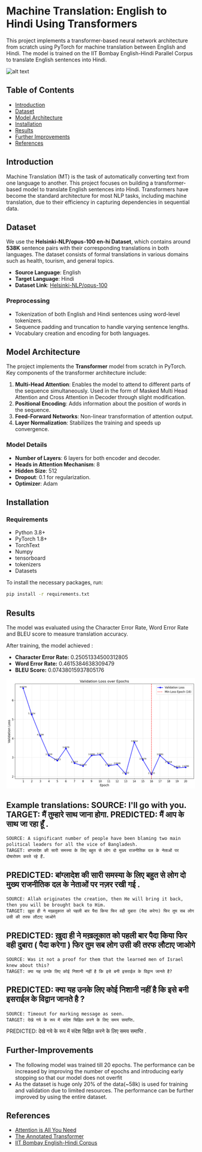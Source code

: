 # Machine Translation: English to Hindi Using Transformers

This project implements a transformer-based neural network architecture from scratch using PyTorch for machine translation between English and Hindi. The model is trained on the IIT Bombay English-Hindi Parallel Corpus to translate English sentences into Hindi.

![alt text](https://machinelearningmastery.com/wp-content/uploads/2021/08/attention_research_1.png)

## Table of Contents

- [Introduction](#introduction)
- [Dataset](#dataset)
- [Model Architecture](#model-architecture)
- [Installation](#installation)
- [Results](#results)
- [Further Improvements](#Further-Improvements)
- [References](#references)

## Introduction

Machine Translation (MT) is the task of automatically converting text from one language to another. This project focuses on building a transformer-based model to translate English sentences into Hindi. Transformers have become the standard architecture for most NLP tasks, including machine translation, due to their efficiency in capturing dependencies in sequential data.

## Dataset

We use the **Helsinki-NLP/opus-100 en-hi Dataset**, which contains around **538K** sentence pairs with their corresponding translations in both languages. The dataset consists of formal translations in various domains such as health, tourism, and general topics.

- **Source Language**: English
- **Target Language**: Hindi
- **Dataset Link**: [Helsinki-NLP/opus-100](https://huggingface.co/datasets/Helsinki-NLP/opus-100/viewer/en-hi)

### Preprocessing

- Tokenization of both English and Hindi sentences using word-level tokenizers.
- Sequence padding and truncation to handle varying sentence lengths.
- Vocabulary creation and encoding for both languages.

## Model Architecture

The project implements the **Transformer** model from scratch in PyTorch. Key components of the transformer architecture include:

1. **Multi-Head Attention**: Enables the model to attend to different parts of the sequence simultaneously. Used in the form of Masked Multi Head Attention and Cross Attention in Decoder through slight modification.
2. **Positional Encoding**: Adds information about the position of words in the sequence.
3. **Feed-Forward Networks**: Non-linear transformation of attention output.
4. **Layer Normalization**: Stabilizes the training and speeds up convergence.

### Model Details

- **Number of Layers**: 6 layers for both encoder and decoder.
- **Heads in Attention Mechanism**: 8
- **Hidden Size**: 512
- **Dropout**: 0.1 for regularization.
- **Optimizer**: Adam 

## Installation

### Requirements

- Python 3.8+
- PyTorch 1.8+
- TorchText
- Numpy
- tensorboard
- tokenizers
- Datasets

To install the necessary packages, run:

```bash
pip install -r requirements.txt
```

## Results

The model was evaluated using the Character Error Rate, Word Error Rate and BLEU score to measure translation accuracy. 

After training, the model achieved : 
- **Character Error Rate:** 0.25051334500312805
- **Word Error Rate:** 0.4615384638309479
- **BLEU Score:** 0.07438015937805176

![alt text](image.png)

Example translations:
    SOURCE: I'll go with you.
    TARGET: मैं तुम्हारे साथ जाना होगा.
 PREDICTED: मैं आप के साथ जा रहा हूँ .
--------------------------------------------------------------------------------
    SOURCE: A significant number of people have been blaming two main political leaders for all the vice of Bangladesh.
    TARGET: बांग्लादेश की सारी समस्या के लिए बहुत से लोग दो मुख्य राजनीतिक दल के नेताओं पर दोषारोपण करते रहे हैं.
 PREDICTED: बांग्लादेश की सारी समस्या के लिए बहुत से लोग दो मुख्य राजनीतिक दल के नेताओं पर नज़र रखी गई .
--------------------------------------------------------------------------------
    SOURCE: Allah originates the creation, then He will bring it back, then you will be brought back to Him.
    TARGET: ख़ुदा ही ने मख़लूकात को पहली बार पैदा किया फिर वही दुबारा (पैदा करेगा) फिर तुम सब लोग उसी की तरफ लौटाए जाओगे
 PREDICTED: ख़ुदा ही ने मख़लूकात को पहली बार पैदा किया फिर वही दुबारा ( पैदा करेगा ) फिर तुम सब लोग उसी की तरफ लौटाए जाओगे
--------------------------------------------------------------------------------
    SOURCE: Was it not a proof for them that the learned men of Israel knew about this?
    TARGET: क्या यह उनके लिए कोई निशानी नहीं है कि इसे बनी इसराईल के विद्वान जानते है?
 PREDICTED: क्या यह उनके लिए कोई निशानी नहीं है कि इसे बनी इसराईल के विद्वान जानते है ?
--------------------------------------------------------------------------------
    SOURCE: Timeout for marking message as seen.
    TARGET: देखे गये के रूप में संदेश चिह्नित करने के लिए समय समाप्ति.
 PREDICTED: देखे गये के रूप में संदेश चिह्नित करने के लिए समय समाप्ति .


## Further-Improvements

- The following model was trained till 20 epochs. The performance can be increased by improving the number of epochs and introducing early stopping so that our model does not overfit
- As the dataset is huge only 20% of the data(~58k) is used for training and validation due to limited resources. The performance can be further improved by using the entire dataset.

## References

- [Attention is All You Need](https://arxiv.org/abs/1706.03762)
- [The Annotated Transformer](https://nlp.seas.harvard.edu/2018/04/03/attention.html)
- [IIT Bombay English-Hindi Corpus](https://www.cfilt.iitb.ac.in/iitb_parallel/)